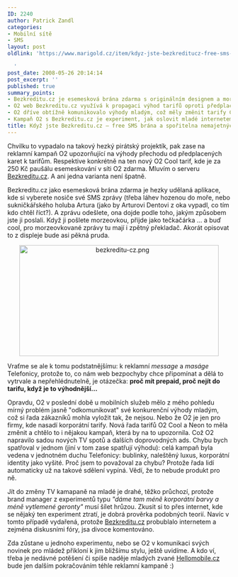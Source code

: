 ```yaml
---
ID: 2240
author: Patrick Zandl
categories:
- Mobilní sítě
- SMS
layout: post
oldlink: 'https://www.marigold.cz/item/kdyz-jste-bezkreditucz-free-sms-brana-a-sporitelna-nemajetnych

  '
post_date: 2008-05-26 20:14:14
post_excerpt: ''
published: true
summary_points:
- Bezkreditu.cz je esemesková brána zdarma s originálním designem a morseovkou.
- O2 web Bezkreditu.cz využívá k propagaci výhod tarifů oproti předplaceným kartám.
- O2 dříve obtížně komunikovalo výhody mladým, což měly změnit tarify Cool a Neon.
- Kampaň O2 s Bezkreditu.cz je experiment, jak oslovit mladé internetem.
title: Když jste Bezkreditu.cz – free SMS brána a spořitelna nemajetných
---
```


Chvilku to vypadalo na takový hezký pirátský projektík, pak zase na reklamní kampaň O2 upozorňující na výhody přechodu od předplacených karet k tarifům. Respektive konkrétně na ten nový O2 Cool tarif, kde je za 250 Kč paušálu esemeskování v síti O2 zdarma. Mluvím o serveru <a href="http://www.bezkreditu.cz/">Bezkreditu.cz</a>. A ani jedna varianta není špatně.  

Bezkreditu.cz jako esemesková brána zdarma je hezky udělaná aplikace, kde si vyberete nosiče své SMS zprávy (třeba láhev hozenou do moře, nebo sukničkářského holuba Artura (jako by Arturovi Dentovi z oka vypadl, co tím kdo chtěl říct?). A zprávu odešlete, ona dojde podle toho, jakým způsobem jste ji poslali. Když ji pošlete morzeovkou, přijde jako tečkačárka ... a buď cool, pro morzeovkované zprávy tu mají i zpětný překladač. Akorát opisovat to z displeje bude asi pěkná pruda. 

<div style="text-align:center;"><img src="http://www.marigold.cz/wp-content/uploads/bezkreditu-cz.png" alt="bezkreditu-cz.png" border="0" width="450" height="250" /></div>

Vraťme se ale k tomu podstatnějšímu: k reklamní <em>message</em> a <em>maságe</em> Telefonicy, protože to, co nám web bezpochyby chce připomínat a dělá to vytrvale a nepřehlédnutelně, je otázečka: <strong>proč mít prepaid, proč nejít do tarifu, když je to výhodnější...</strong>

Opravdu, O2 v poslední době u mobilních služeb mělo z mého pohledu mírný problém jasně "odkomunikovat" své konkurenční výhody mladým, což si řada zákazníků mohla vyložit tak, že nejsou. Nebo že O2 je jen pro firmy, kde nasadí korporátní tarify. Nová řada tarifů O2 Cool a Neon to měla změnit a chtělo to i nějakou kampaň, která by na to upozornila. Což O2 napravilo sadou nových TV spotů a dalších doprovodných ads. Chybu bych spatřoval v jednom (jiní v tom zase spatřují výhodu): celá kampaň byla vedena v jednotném duchu Telefonicy: bublinky, naleštěný luxus, korporátní identity jako vyšité. Proč jsem to považoval za chybu? Protože řada lidí automaticky už na takové sdělení vypíná. Vědí, že to nebude produkt pro ně. 

Jít do změny TV kamapaně na mladé je drahé, těžko průchozí, protože brand manager z experimentů typu <em>"dáme tam méně korporátní barvy a méně vytlemené geronty"</em> musí šílet hrůzou. Zkusit si to přes internet, kde se nějaký ten experiment ztratí, je dobrá prověrka podobných teorií. Navíc v tomto případě vydařená, protože <a href="http://www.bezkreditu.cz">Bezkreditu.cz</a> probublalo internetem a zejména diskusními fóry, jsa divoce komentováno. 

Zda zůstane u jednoho experimentu, nebo se O2 v komunikaci svých novinek pro mládež přikloní k jim bližšímu stylu, ještě uvidíme. A kdo ví, třeba je nedávné potěšení či spíše naděje mladých zvané <a href="http://www.Hellomobile.cz">Hellomobile.cz</a> bude jen dalším pokračováním téhle reklamní kampaně :)